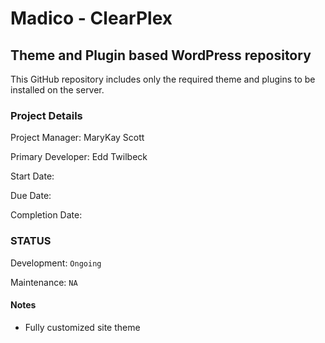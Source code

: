 Madico - ClearPlex
======

Theme and Plugin based WordPress repository
------

This GitHub repository includes only the required theme and plugins to be installed on the server.

### Project Details
Project Manager: MaryKay Scott

Primary Developer: Edd Twilbeck

Start Date:

Due Date:

Completion Date:

### STATUS

Development: `Ongoing`

Maintenance: `NA`

#### Notes
* Fully customized site theme
